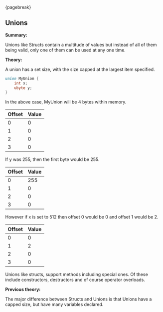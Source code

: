 {pagebreak}

## Unions
**Summary:**

Unions like Structs contain a multitude of values but instead of all of them being valid, only one of them can be used at any one time.

**Theory:**

A union has a set size, with the size capped at the largest item specified.

```D
union MyUnion {
	int x;
	ubyte y;
}
```
In the above case, MyUnion will be 4 bytes within memory.

| Offset | Value |
|----------|----------|
| 0        | 0        |
| 1        | 0        |
| 2        | 0        |
| 3        | 0        |

If y was 255, then the first byte would be 255.

| Offset | Value |
|----------|----------|
| 0        | 255    |
| 1        | 0        |
| 2        | 0        |
| 3        | 0        |

However if x is set to 512 then offset 0 would be 0 and offset 1 would be 2.

| Offset | Value |
|----------|----------|
| 0        | 0        |
| 1        | 2        |
| 2        | 0        |
| 3        | 0        |

Unions like structs, support methods including special ones. Of these include constructors, destructors and of course operator overloads.

**Previous theory:**

The major difference between Structs and Unions is that Unions have a capped size, but have many variables declared.